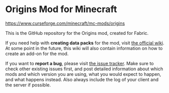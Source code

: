 # Origins Mod for Minecraft

https://www.curseforge.com/minecraft/mc-mods/origins

This is the GitHub repository for the Origins mod, created for Fabric.

If you need help with **creating data packs** for the mod, visit [the official wiki](https://origins.readthedocs.io/). At some point in the future, this wiki will also contain information on how to create an add-on for the mod.

If you want to **report a bug**, please visit [the issue tracker](https://github.com/apace100/origins-fabric/issues). Make sure to check other existing issues first, and post detailed information about which mods and which version you are using, what you would expect to happen, and what happens instead. Also always include the log of your client and the server if possible.